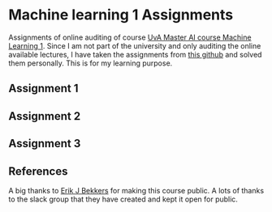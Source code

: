 # Machine learning 1 Assignments

Assignments of online auditing of course [UvA Master AI course Machine Learning 1](https://uvaml1.github.io/). Since I am not part of the university and only auditing the online available lectures, I have taken the assignments from [this github](https://github.com/mhashas/ml1-assignments) and solved them personally. This is for my learning purpose. 



## Assignment 1



## Assignment 2



## Assignment 3



## References

A big thanks to [Erik J Bekkers](https://scholar.google.com/citations?hl=en&user=yeWrfR4AAAAJ&view_op=list_works&sortby=pubdate) for making this course public. A lots of thanks to the slack group that they have created and kept it open for public. 